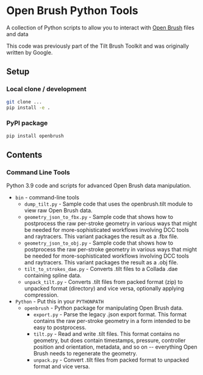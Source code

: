 # Open Brush Python Tools

A collection of Python scripts to allow you to interact with [Open Brush](https://openbrush.app/) files and data

This code was previously part of the Tilt Brush Toolkit and was originally written by Google.

## Setup

### Local clone / development
```bash
git clone ...
pip install -e .
```

### PyPI package

```bash
pip install openbrush
```

## Contents

### Command Line Tools

Python 3.9 code and scripts for advanced Open Brush data manipulation.

 * `bin` - command-line tools
   * `dump_tilt.py` - Sample code that uses the openbrush.tilt module to view raw Open Brush data.
   * `geometry_json_to_fbx.py` - Sample code that shows how to postprocess the raw per-stroke geometry in various ways that might be needed for more-sophisticated workflows involving DCC tools and raytracers. This variant packages the result as a .fbx file.
   * `geometry_json_to_obj.py` - Sample code that shows how to postprocess the raw per-stroke geometry in various ways that might be needed for more-sophisticated workflows involving DCC tools and raytracers. This variant packages the result as a .obj file.
   * `tilt_to_strokes_dae.py` - Converts .tilt files to a Collada .dae containing spline data.
   * `unpack_tilt.py` - Converts .tilt files from packed format (zip) to unpacked format (directory) and vice versa, optionally applying compression.
 * `Python` - Put this in your `PYTHONPATH`
   * `openbrush` - Python package for manipulating Open Brush data.
     * `export.py` - Parse the legacy .json export format. This format contains the raw per-stroke geometry in a form intended to be easy to postprocess.
     * `tilt.py` - Read and write .tilt files. This format contains no geometry, but does contain timestamps, pressure, controller position and orientation, metadata, and so on -- everything Open Brush needs to regenerate the geometry.
     * `unpack.py` - Convert .tilt files from packed format to unpacked format and vice versa.

